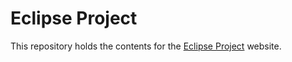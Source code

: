 Eclipse Project
===============
This repository holds the contents for the [Eclipse Project](https://www.eclipse.org/eclipse) website.
